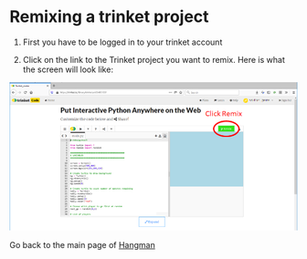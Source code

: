 # Remixing a trinket project

1. First you have to be logged in to your trinket account

2. Click on the link to the Trinket project you want to remix. Here is what the screen will look like:

![alt text](remix1.png "Click remix")

Go back to the main page of [Hangman](../README.md)




